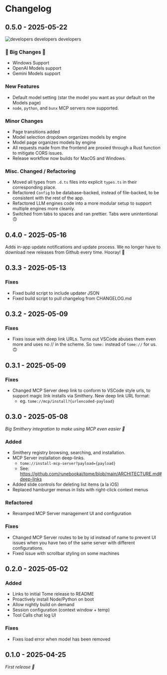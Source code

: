 # Changelog

## 0.5.0 - 2025-05-22

![developers developers developers](https://github.com/runebookai/tome/blob/9dcb808e2fadceb9710e9c77843dcb06640c90b1/.github/images/bill.png)

### 🎉 Big Changes 🎉

- Windows Support
- OpenAI Models support
- Gemini Models support

### New Features

- Default model setting (star the model you want as your default on the Models page)
- `node`, `python`, and `bunx` MCP servers now supported.

### Minor Changes

- Page transitions added
- Model selection dropdown organizes models by engine
- Model page organizes models by engine
- All requests made from the frontend are proxied through a Rust function to mitigate CORS issues.
- Release workflow now builds for MacOS and Windows.

### Misc. Changed / Refactoring

- Moved all types from `.d.ts` files into explicit `types.ts` in their corresponding place.
- Refactored `Config` to be database-backed, instead of file-backed, to be consistent with the rest of the app.
- Refactored LLM engines code into a more modular setup to support multiple engines more cleanly.
- Switched from tabs to spaces and ran prettier. Tabs were unintentional 🙃

## 0.4.0 - 2025-05-16

Adds in-app update notifications and update process. We no longer have to download new
releases from Github every time. Hooray! 🎉

## 0.3.3 - 2025-05-13

### Fixes

- Fixed build script to include updater JSON
- Fixed build script to pull changelog from CHANGELOG.md

## 0.3.2 - 2025-05-09

### Fixes

- Fixes issue with deep link URLs. Turns out VSCode abuses them even more and uses no // in the scheme. So `tome:` instead of `tome://` for us. 🙃

## 0.3.1 - 2025-05-09

### Fixes

- Changed MCP Server deep link to conform to VSCode style urls, to support magic link installs via Smithery. New deep link URL format:
    - eg. `tome://mcp/install?{urlencoded-payload}`

## 0.3.0 - 2025-05-08

_Big Smithery integration to make using MCP even easier 🎉_

### Added

- Smithery registry browsing, searching, and installation.
- MCP Server installation deep-links.
    - `tome://install-mcp-server?payload={payload}`
    - See: https://github.com/runebookai/tome/blob/main/ARCHITECTURE.md#deep-links
- Added slide controls for deleting list items (a la iOS)
- Replaced hamburger menus in lists with right-click context menus

### Refactored

- Revamped MCP Server management UI and configuration

### Fixes

- Changed MCP Server routes to be by id instead of name to prevent UI issues when you have two of the same server with different configurations.
- Fixed issue with scrollbar styling on some machines

## 0.2.0 - 2025-05-02

### Added

- Links to initial Tome release to README
- Proactively install Node/Python on boot
- Allow nightly build on demand
- Session configuration (context window + temp)
- Tool Calls chat log UI

### Fixes

- Fixes load error when model has been removed

## 0.1.0 - 2025-04-25

_First release 🎉_
